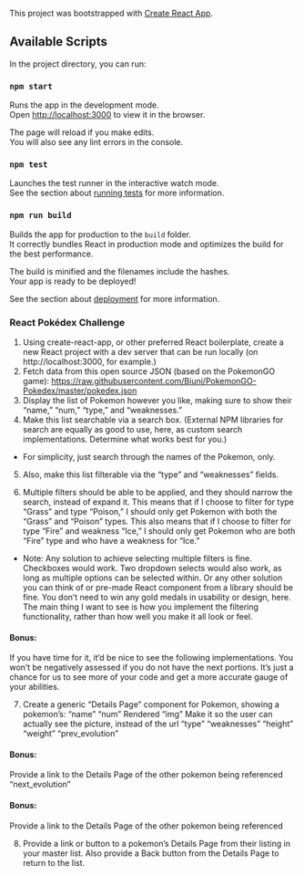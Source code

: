 This project was bootstrapped with [Create React App](https://github.com/facebook/create-react-app).

## Available Scripts

In the project directory, you can run:

### `npm start`

Runs the app in the development mode.<br />
Open [http://localhost:3000](http://localhost:3000) to view it in the browser.

The page will reload if you make edits.<br />
You will also see any lint errors in the console.

### `npm test`

Launches the test runner in the interactive watch mode.<br />
See the section about [running tests](https://facebook.github.io/create-react-app/docs/running-tests) for more information.

### `npm run build`

Builds the app for production to the `build` folder.<br />
It correctly bundles React in production mode and optimizes the build for the best performance.

The build is minified and the filenames include the hashes.<br />
Your app is ready to be deployed!

See the section about [deployment](https://facebook.github.io/create-react-app/docs/deployment) for more information.

### React Pokédex Challenge

1. Using create-react-app, or other preferred React boilerplate, create a new React project with a dev server that can be run locally (on http://localhost:3000, for example.)
2. Fetch data from this open source JSON (based on the PokemonGO game): https://raw.githubusercontent.com/Biuni/PokemonGO-Pokedex/master/pokedex.json
3. Display the list of Pokemon however you like, making sure to show their “name,” “num,” “type,” and “weaknesses.”
4. Make this list searchable via a search box. (External NPM libraries for search are equally as good to use, here, as custom search implementations. Determine what works best for you.)

- For simplicity, just search through the names of the Pokemon, only.

5. Also, make this list filterable via the “type” and “weaknesses” fields.

6. Multiple filters should be able to be applied, and they should narrow the search, instead of expand it. This means that if I choose to filter for type “Grass” and type “Poison,” I should only get Pokemon with both the “Grass” and “Poison” types. This also means that if I choose to filter for type “Fire” and weakness “Ice,” I should only get Pokemon who are both “Fire” type and who have a weakness for “Ice.”

- Note: Any solution to achieve selecting multiple filters is fine. Checkboxes would work. Two dropdown selects would also work, as long as multiple options can be selected within. Or any other solution you can think of or pre-made React component from a library should be fine. You don’t need to win any gold medals in usability or design, here. The main thing I want to see is how you implement the filtering functionality, rather than how well you make it all look or feel.

#### Bonus:

If you have time for it, it’d be nice to see the following implementations. You won’t be negatively assessed if you do not have the next portions. It’s just a chance for us to see more of your code and get a more accurate gauge of your abilities.

7.  Create a generic “Details Page” component for Pokemon, showing a pokemon’s:
   “name”
   “num”
   Rendered “img”
   Make it so the user can actually see the picture, instead of the url
   “type”
   “weaknesses”
   “height”
   “weight”
   “prev_evolution”

#### Bonus:

Provide a link to the Details Page of the other pokemon being referenced
“next_evolution”

#### Bonus:

Provide a link to the Details Page of the other pokemon being referenced

8. Provide a link or button to a pokemon’s Details Page from their listing in your master list. Also provide a Back button from the Details Page to return to the list.
